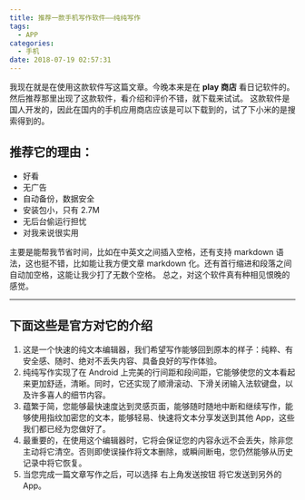 ```yaml
---
title: 推荐一款手机写作软件——纯纯写作
tags:
  - APP
categories:
  - 手机
date: 2018-07-19 02:57:31
---
```


我现在就是在使用这款软件写这篇文章。今晚本来是在 **play 商店** 看日记软件的。然后推荐那里出现了这款软件，看介绍和评价不错，就下载来试试。<!--more--> 这款软件是国人开发的，因此在国内的手机应用商店应该是可以下载到的，试了下小米的是搜索得到的。
## 推荐它的理由：

*   好看
*   无广告
*   自动备份，数据安全
*   安装包小，只有 2.7M
*   无后台偷运行担忧
*   对我来说很实用

主要是能帮我节省时间，比如在中英文之间插入空格，还有支持 markdown 语法，这也挺不错，比如能让我方便文章 markdown 化。还有首行缩进和段落之间自动加空格，这能让我少打了无数个空格。 总之，对这个软件真有种相见恨晚的感觉。

* * *

## 下面这些是官方对它的介绍

1.  这是一个快速的纯文本编辑器，我们希望写作能够回到原本的样子：纯粹、有安全感、随时、绝对不丢失内容、具备良好的写作体验。
2.  纯纯写作实现了在 Android 上完美的行间距和段间距，它能够使您的文本看起来更加舒适，清晰。同时，它还实现了顺滑滚动、下滑关闭输入法软键盘，以及许多喜人的细节内容。
3.  蕴繁于简，您能够最快速度达到灵感页面，能够随时随地中断和继续写作，能够使用指纹加密您的文本，能够轻易、快速将文本分享发送到其他 App，这些我们都已经为您做好了。
4.  最重要的，在使用这个编辑器时，它将会保证您的内容永远不会丢失，除非您主动将它清空。否则即使误操作将文本删除，或瞬间断电，您仍然能够从历史记录中将它恢复。
5.  当您完成一篇文章写作之后，可以选择 右上角发送按钮 将它发送到另外的 App。
